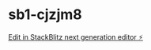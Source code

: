 # sb1-cjzjm8

[Edit in StackBlitz next generation editor ⚡️](https://stackblitz.com/~/github.com/adhrs/sb1-cjzjm8)